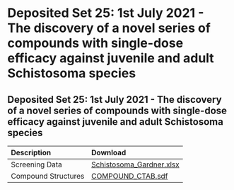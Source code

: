 # Deposited Set 25: 1st July 2021 - The discovery of a novel series of compounds with single-dose efficacy against juvenile and adult Schistosoma species

## Deposited Set 25: 1st July 2021 - The discovery of a novel series of compounds with single-dose efficacy against juvenile and adult Schistosoma species

| Description | Download |
| :--- | :--- |
| Screening Data | [Schistosoma_Gardner.xlsx](ftp://ftp.ebi.ac.uk/pub/databases/chembl/ChEMBLNTD/set25_schistosoma/Schistosoma_Gardner.xlsx) |
| Compound Structures | [COMPOUND_CTAB.sdf](ftp://ftp.ebi.ac.uk/pub/databases/chembl/ChEMBLNTD/set25_schistosoma/COMPOUND_CTAB.sdf) |
